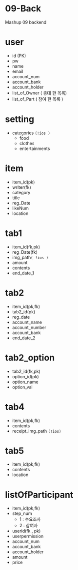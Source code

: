 # 09-Back
Mashup 09 backend


# user
- id (PK)
- pw 
- name
- email
- account_num
- account_bank
- account_holder
- list_of_Owner ( 총대 한 목록)
- list_of_Part ( 참여 한 목록 )

# setting
- categories `(!ios )`
    - food
    - clothes
    - entertainments

# item
- item_id(pk)
- writer(fk)
- category
- title
- reg_Date
- likeNum  
- location


# tab1
- item_id(fk,pk)
- reg_Date(fk)
- img_path`( !ios )`
- amount
- contents
- end_date_1

# tab2
- item_id(pk,fk)
- tab2_id(pk)
- reg_date
- account_name
- account_number
- account_bank 
- end_date_2

# tab2_option
- tab2_id(fk,pk)
- option_id(pk)
- option_name
- option_val 

# tab4 
- item_id(pk,fk)
- contents
- receipt_img_path `(!ios)`

# tab5
- item_id(pk,fk)
- contents
- location

# listOfParticipant
- item_id(pk,fk)
- step_num 
    - 1 : 수요조사
    - 2 : 참여자
- userid(fk , pk)
- userpermission
- account_num
- account_bank
- account_holder
- amount
- price

